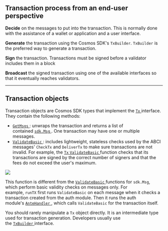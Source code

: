 Transaction process from an end-user perspective
------------------------------------------------

**Decide** on the messages to put into the transaction. This is normally done with the assistance of a wallet or application and a user interface.

**Generate** the transaction using the Cosmos SDK's `TxBuilder`. `TxBuilder` is the preferred way to generate a transaction.


**Sign** the transaction. Transactions must be signed before a validator includes them in a block

**Broadcast** the signed transaction using one of the available interfaces so that it eventually reaches validators.


--------------


Transaction objects
-------------------

Transaction objects are Cosmos SDK types that implement the [`Tx` ](https://github.com/cosmos/cosmos-sdk/blob/v0.45.4/types/tx_msg.go#L39-L46)interface. They contain the following methods:

-   [`GetMsgs` ](https://github.com/cosmos/cosmos-sdk/blob/v0.45.4/types/tx_msg.go#L41): unwraps the transaction and returns a list of contained [`sdk.Msg` ](https://github.com/cosmos/cosmos-sdk/blob/v0.45.4/types/tx_msg.go#L11-L22). One transaction may have one or multiple messages.
-   [`ValidateBasic` ](https://github.com/cosmos/cosmos-sdk/blob/v0.45.4/types/tx_msg.go#L45): includes lightweight, stateless checks used by the ABCI messages' `CheckTx` and `DeliverTx` to make sure transactions are not invalid. For example, the [`Tx` ](https://github.com/cosmos/cosmos-sdk/blob/v0.45.4/types/tx/tx.pb.go#L32-L42)[`ValidateBasic` ](https://github.com/cosmos/cosmos-sdk/blob/v0.45.4/types/tx/types.go#L38)function checks that its transactions are signed by the correct number of signers and that the fees do not exceed the user's maximum.

![](https://ida.interchain.io/hi-tip-icon.svg)

This function is different from the [`ValidateBasic` ](https://github.com/cosmos/cosmos-sdk/blob/v0.45.4/types/tx_msg.go#L16)functions for `sdk.Msg`, which perform basic validity checks on messages only. For example, `runTX` first runs `ValidateBasic` on each message when it checks a transaction created from the auth module. Then it runs the auth module's [`AnteHandler` ](https://github.com/cosmos/cosmos-sdk/blob/v0.45.4/types/handler.go#L8), which calls `ValidateBasic` for the transaction itself.

You should rarely manipulate a `Tx` object directly. It is an intermediate type used for transaction generation. Developers usually use the [`TxBuilder` ](https://github.com/cosmos/cosmos-sdk/blob/v0.45.4/client/tx_config.go#L36-L46)interface.